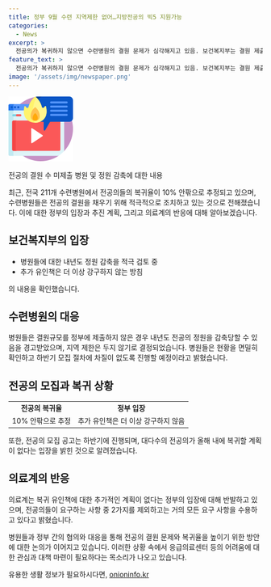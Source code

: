 ```yaml
---
title: 정부 9월 수련 지역제한 없어…지방전공의 빅5 지원가능
categories:
  - News
excerpt: >
  전공의가 복귀하지 않으면 수련병원의 결원 문제가 심각해지고 있음. 보건복지부는 결원 제출 못한 병원에 대해 내년도 정원 감축을 검토 중. 추가 유인책은 없다는 입장. 전공의의 최종 복귀율은 10% 안팎으로 추정되며, 복귀를 원하는 전공의에게는 국방부와 협의해 입영연기 특례를 적용할 계획. 순천향대천안병원의 응급의료 파행과 관련하여 관련된 병원들로 응급환자를 이송하여 응급환자 치료에 만전을 기하고 있다고 설명.
feature_text: >
  전공의가 복귀하지 않으면 수련병원의 결원 문제가 심각해지고 있음. 보건복지부는 결원 제출 못한 병원에 대해 내년도 정원 감축을 검토 중. 추가 유인책은 없다는 입장. 전공의의 최종 복귀율은 10% 안팎으로 추정되며, 복귀를 원하는 전공의에게는 국방부와 협의해 입영연기 특례를 적용할 계획. 순천향대천안병원의 응급의료 파행과 관련하여 관련된 병원들로 응급환자를 이송하여 응급환자 치료에 만전을 기하고 있다고 설명.
image: '/assets/img/newspaper.png'
---
```


<p><img src="/assets/img/news.png" alt="rentncar 속보" /></p>

<p>전공의 결원 수 미제출 병원 및 정원 감축에 대한 내용</p>

<p data-ke-size="size16">최근, 전국 211개 수련병원에서 전공의들의 복귀율이 10% 안팎으로 추정되고 있으며, 수련병원들은 전공의 결원을 채우기 위해 적극적으로 조치하고 있는 것으로 전해졌습니다. 이에 대한 정부의 입장과 추진 계획, 그리고 의료계의 반응에 대해 알아보겠습니다.</p>

<h2 data-ke-size="size26">보건복지부의 입장</h2>

<ul>
  <li>병원들에 대한 내년도 정원 감축을 적극 검토 중</li>
  <li>추가 유인책은 더 이상 강구하지 않는 방침</li>
</ul>

<p>의 내용을 확인했습니다.</p>

<h2 data-ke-size="size26">수련병원의 대응</h2>

<p data-ke-size="size16">병원들은 결원규모를 정부에 제출하지 않은 경우 내년도 전공의 정원을 감축당할 수 있음을 경고받았으며, 지역 제한은 두지 않기로 결정되었습니다. 병원들은 현황을 면밀히 확인하고 하반기 모집 절차에 차질이 없도록 진행할 예정이라고 밝혔습니다.</p>

<h2 data-ke-size="size26">전공의 모집과 복귀 상황</h2>

<table>
  <tr>
    <td style="text-align: center; height: 17px;"><b>전공의 복귀율</b></td>
    <td style="text-align: center; height: 17px;"><b>정부 입장</b></td>
  </tr>
  <tr>
    <td style="text-align: center; height: 17px;">10% 안팎으로 추정</td>
    <td style="text-align: center; height: 17px;">추가 유인책은 더 이상 강구하지 않음</td>
  </tr>
</table>

<p>또한, 전공의 모집 공고는 하반기에 진행되며, 대다수의 전공의가 올해 내에 복귀할 계획이 없다는 입장을 밝힌 것으로 알려졌습니다.</p>

<h2 data-ke-size="size26">의료계의 반응</h2>

<p data-ke-size="size16">의료계는 복귀 유인책에 대한 추가적인 계획이 없다는 정부의 입장에 대해 반발하고 있으며, 전공의들이 요구하는 사항 중 2가지를 제외하고는 거의 모든 요구 사항을 수용하고 있다고 밝혔습니다.</p>

<p data-ke-size="size16">병원들과 정부 간의 협의와 대응을 통해 전공의 결원 문제와 복귀율을 높이기 위한 방안에 대한 논의가 이어지고 있습니다. 이러한 상황 속에서 응급의료센터 등의 어려움에 대한 관심과 대책 마련이 필요하다는 목소리가 나오고 있습니다.</p>
유용한 생활 정보가 필요하시다면, <a href="https://onioninfo.kr" rel="dofollow">onioninfo.kr</a>


